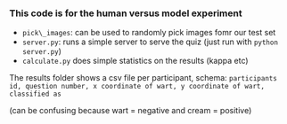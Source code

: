 ### This code is for the human versus model experiment

- `pick\_images`: can be used to randomly pick images fomr our test set
- `server.py`: runs a simple server to serve the quiz (just run with `python server.py`)
- `calculate.py` does simple statistics on the results (kappa etc)

The results folder shows a csv file per participant, schema:
`participants id, question number, x coordinate of wart, y coordinate of wart, classified as`

(can be confusing because wart = negative and cream = positive)
